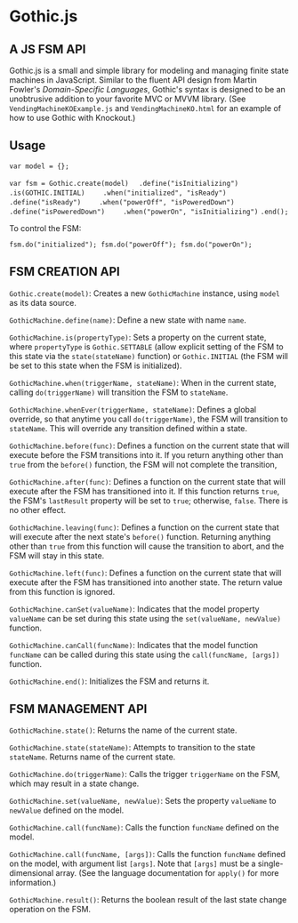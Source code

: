 Gothic.js
=========

A JS FSM API
--------------------------------


Gothic.js is a small and simple library for modeling and managing finite state machines in JavaScript. Similar to the fluent API design from Martin Fowler's *Domain-Specific Languages*, Gothic's syntax is designed to be an unobtrusive addition to your favorite MVC or MVVM library. (See `VendingMachineKOExample.js` and `VendingMachineKO.html` for an example of how to use Gothic with Knockout.)


Usage
-----

`var model = {};`

`var fsm = Gothic.create(model)`
`  .define("isInitializing")`
`    .is(GOTHIC.INITIAL)`
`    .when("initialized", "isReady")`
`  .define("isReady")`
`    .when("powerOff", "isPoweredDown")`
`  .define("isPoweredDown")`
`    .when("powerOn", "isInitializing")`
`.end();`


To control the FSM:

`fsm.do("initialized");
fsm.do("powerOff");
fsm.do("powerOn");`


FSM CREATION API
----------------

`Gothic.create(model)`: Creates a new `GothicMachine` instance, using `model` as its data source.

`GothicMachine.define(name)`: Define a new state with name `name`.

`GothicMachine.is(propertyType)`: Sets a property on the current state, where `propertyType` is `Gothic.SETTABLE` (allow explicit setting of the FSM to this state via the `state(stateName)` function) or `Gothic.INITIAL` (the FSM will be set to this state when the FSM is initialized).

`GothicMachine.when(triggerName, stateName)`: When in the current state, calling `do(triggerName)` will transition the FSM to `stateName`.

`GothicMachine.whenEver(triggerName, stateName)`: Defines a global override, so that anytime you call `do(triggerName)`, the FSM will transition to `stateName`. This will override any transition defined within a state.

`GothicMachine.before(func)`: Defines a function on the current state that will execute before the FSM transitions into it. If you return anything other than `true` from the `before()` function, the FSM will not complete the transition,

`GothicMachine.after(func)`: Defines a function on the current state that will execute after the FSM has transitioned into it. If this function returns `true`, the FSM's `lastResult` property will be set to `true`; otherwise, `false`. There is no other effect.

`GothicMachine.leaving(func)`: Defines a function on the current state that will execute after the next state's `before()` function. Returning anything other than `true` from this function will cause the transition to abort, and the FSM will stay in this state.

`GothicMachine.left(func)`: Defines a function on the current state that will execute after the FSM has transitioned into another state. The return value from this function is ignored.

`GothicMachine.canSet(valueName)`: Indicates that the model property `valueName` can be set during this state using the `set(valueName, newValue)` function.

`GothicMachine.canCall(funcName)`: Indicates that the model function `funcName` can be called during this state using the `call(funcName, [args])` function.

`GothicMachine.end()`: Initializes the FSM and returns it.


FSM MANAGEMENT API
------------------
`GothicMachine.state()`: Returns the name of the current state.

`GothicMachine.state(stateName)`: Attempts to transition to the state `stateName`. Returns name of the current state.

`GothicMachine.do(triggerName)`: Calls the trigger `triggerName` on the FSM, which may result in a state change.

`GothicMachine.set(valueName, newValue)`: Sets the property `valueName` to `newValue` defined on the model.

`GothicMachine.call(funcName)`: Calls the function `funcName` defined on the model.

`GothicMachine.call(funcName, [args])`: Calls the function `funcName` defined on the model, with argument list `[args]`. Note that `[args]` must be a single-dimensional array. (See the language documentation for `apply()` for more information.)

`GothicMachine.result()`: Returns the boolean result of the last state change operation on the FSM.

